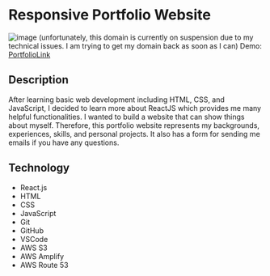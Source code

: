 # Responsive Portfolio Website
![image](https://github.com/user-attachments/assets/d31c2505-48f9-454b-be6d-ef09273ce4cb)
(unfortunately, this domain is currently on suspension due to my technical issues. I am trying to get my domain back as soon as I can)
Demo: [PortfolioLink](https://saranchotsuwan.com/)

## Description

After learning basic web development including HTML, CSS, and JavaScript, I decided to learn more about ReactJS which provides me many helpful functionalities. I wanted to build a website that can show things about myself. Therefore, this portfolio website represents my backgrounds, experiences, skills, and personal projects. It also has a form for sending me emails if you have any questions.

## Technology
- React.js
- HTML
- CSS
- JavaScript
- Git
- GitHub
- VSCode
- AWS S3
- AWS Amplify
- AWS Route 53
